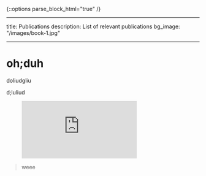 {::options parse_block_html="true" /}

---
title: Publications
description: List of relevant publications
bg_image: "/images/book-1.jpg"

---
# **oh;duh**

doliudgliu

d;luliud

<figure class="video_container">
  <iframe src="https://www.youtube.com/embed/enMumwvLAug" frameborder="0" allowfullscreen="true"> </iframe>
</figure>

> weee
